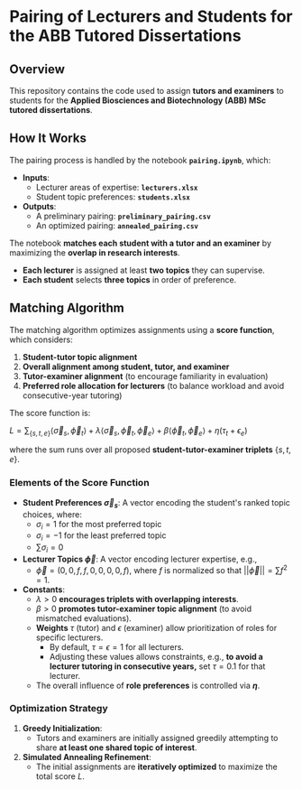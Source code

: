 # Pairing of Lecturers and Students for the ABB Tutored Dissertations

## Overview
This repository contains the code used to assign **tutors and examiners** to students for the **Applied Biosciences and Biotechnology (ABB) MSc tutored dissertations**.

## How It Works
The pairing process is handled by the notebook **`pairing.ipynb`**, which:

- **Inputs**:
  - Lecturer areas of expertise: **`lecturers.xlsx`**
  - Student topic preferences: **`students.xlsx`**
- **Outputs**:
  - A preliminary pairing: **`preliminary_pairing.csv`**
  - An optimized pairing: **`annealed_pairing.csv`**

The notebook **matches each student with a tutor and an examiner** by maximizing the **overlap in research interests**.

- **Each lecturer** is assigned at least **two topics** they can supervise.
- **Each student** selects **three topics** in order of preference.

## Matching Algorithm
The matching algorithm optimizes assignments using a **score function**, which considers:

1. **Student-tutor topic alignment**
2. **Overall alignment among student, tutor, and examiner**
3. **Tutor-examiner alignment** (to encourage familiarity in evaluation)
4. **Preferred role allocation for lecturers** (to balance workload and avoid consecutive-year tutoring)

The score function is:


$L = \sum_{\{s,t,e\}} \langle \vec \sigma_s, \vec \phi_t \rangle + \lambda \langle \vec \sigma_s,\vec \phi_t,\vec \phi_e \rangle + \beta \langle \vec \phi_t,\vec \phi_e \rangle + \eta (\tau_t + \epsilon_e)$

where the sum runs over all proposed **student-tutor-examiner triplets** $\{s,t,e\}$.

### Elements of the Score Function
- **Student Preferences $\vec \sigma_s$**: A vector encoding the student's ranked topic choices, where:
  - $\sigma_i = 1$ for the most preferred topic
  - $\sigma_i = -1$ for the least preferred topic
  - $\sum \sigma_i = 0$
- **Lecturer Topics $\vec \phi$**: A vector encoding lecturer expertise, e.g.,
  - $\vec \phi = (0,0,f,f,0,0,0,0,f)$, where $f$ is normalized so that $||\vec \phi|| = \sum f^2 = 1$.
- **Constants**:
  - $\lambda > 0$ **encourages triplets with overlapping interests**.
  - $\beta > 0$ **promotes tutor-examiner topic alignment** (to avoid mismatched evaluations).
  - **Weights** $\tau$ (tutor) and $\epsilon$ (examiner) allow prioritization of roles for specific lecturers.
    - By default, $\tau = \epsilon = 1$ for all lecturers.
    - Adjusting these values allows constraints, e.g., **to avoid a lecturer tutoring in consecutive years,** set $\tau = 0.1$ for that lecturer.
  - The overall influence of **role preferences** is controlled via **$\eta$**.

### Optimization Strategy
1. **Greedy Initialization**:
   - Tutors and examiners are initially assigned greedily attempting to share **at least one shared topic of interest**.
2. **Simulated Annealing Refinement**:
   - The initial assignments are **iteratively optimized** to maximize the total score $L$.
